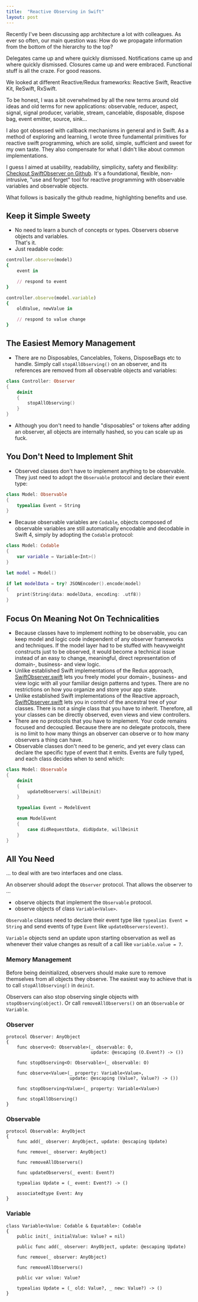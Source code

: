 ```yaml
---
title:  "Reactive Observing in Swift"
layout: post
---
```


Recently I've been discussing app architecture a lot with colleagues. As ever so often, our main question was: How do we propagate information from the bottom of the hierarchy to the top?

Delegates came up and where quickly dismissed. Notifications came up and where quickly dismissed. Closures came up and were embraced. Functional stuff is all the craze. For good reasons.

We looked at different Reactive/Redux frameworks: Reactive Swift, Reactive Kit, ReSwift, RxSwift.

To be honest, I was a bit overwhelmed by all the new terms around old ideas and old terms for new applications: observable, reducer, aspect, signal, signal producer, variable, stream, cancelable, disposable, dispose bag, event emitter, source, sink...

I also got obsessed with callback mechanisms in general and in Swift. As a method of exploring and learning, I wrote three fundamental primitives for reactive swift programming, which are solid, simple, sufficient and sweet for my own taste. They also compensate for what I didn't like about common implementations.

I guess I aimed at usability, readability, simplicity, safety and flexibility: [Checkout SwiftObserver on Github](github.com/flowtoolz/flowtoolz.git/tree/master/Code/swift/SwiftObserver/). It's a foundational, flexible, non-intrusive, "use and forget" tool for reactive programming with observable variables and observable objects.

What follows is basically the github readme, highlighting benefits and use.

## Keep it Simple Sweety

* No need to learn a bunch of concepts or types. Observers observe objects and variables.<br>That's it.
* Just readable code:

~~~Ruby
controller.observe(model)
{
	event in

	// respond to event
}

controller.observe(model.variable)
{
	oldValue, newValue in

	// respond to value change
}
~~~

## The Easiest Memory Management

* There are no Disposables, Cancelables, Tokens, DisposeBags etc to handle. Simply call `stopAllObserving()` on an observer, and its references are removed from all observable objects and variables:

~~~Swift
class Controller: Observer
{
	deinit
	{
		stopAllObserving()
	}
}
~~~

* Although you don't need to handle "disposables" or tokens after adding an observer, all objects are internally hashed, so you can scale up as fuck.

## You Don't Need to Implement Shit

* Observed classes don't have to implement anything to be observable. They just need to adopt the `Observable` protocol and declare their event type:

~~~Swift
class Model: Observable
{
	typealias Event = String
}
~~~

* Because observable variables are `Codable`, objects composed of observable variables are still automatically encodable and decodable in Swift 4, simply by adopting the `Codable` protocol:

~~~Swift
class Model: Codable
{
	var variable = Variable<Int>()
}

let model = Model()

if let modelData = try? JSONEncoder().encode(model)
{
	print(String(data: modelData, encoding: .utf8))
}
~~~

## Focus On Meaning Not On Technicalities

* Because classes have to implement nothing to be observable, you can keep model and logic code independent of any observer frameworks and techniques. If the model layer had to be stuffed with heavyweight constructs just to be observed, it would become a technical issue instead of an easy to change,  meaningful, direct representation of domain-, business- and view logic.
* Unlike established Swift implementations of the Redux approach, [SwiftObserver.swift](github.com/flowtoolz/flowtoolz.git/tree/master/Code/swift/SwiftObserver/) lets you freely model your domain-, business- and view logic with all your familiar design patterns and types. There are no restrictions on how you organize and store your app state.
* Unlike established Swift implementations of the Reactive approach, [SwiftObserver.swift](github.com/flowtoolz/flowtoolz.git/tree/master/Code/swift/SwiftObserver/) lets you in control of the ancestral tree of your classes. There is not a single class that you have to inherit. Therefore, all your classes can be directly observed, even views and view controllers.
* There are no protocols that you have to implement. Your code remains focused and decoupled. Because there are no delegate protocols, there is no limit to how many things an observer can observe or to how many observers a thing can have.
* Observable classes don't need to be generic, and yet every class can declare the specific type of event that it emits. Events are fully typed, and each class decides when to send which:

~~~Swift
class Model: Observable
{
	deinit
	{
		updateObservers(.willDeinit)
	}

	typealias Event = ModelEvent

	enum ModelEvent
	{
		case didRequestData, didUpdate, willDeinit
	}
}
~~~

## All You Need

... to deal with are two interfaces and one class.

An observer should adopt the `Observer` protocol. That allows the observer to ...

* observe objects that implement the `Observable` protocol.
* observe objects of class `Variable<Value>`.

`Observable` classes need to declare their event type like `typealias Event = String` and send events of type `Event` like `updateObservers(event)`.

`Variable` objects send an update upon starting observation as well as whenever their value changes as result of a call like `variable.value = 7`.

### Memory Management

Before being deinitialized, observers should make sure to remove themselves from all objects they observe. The easiest way to achieve that is to call `stopAllObserving()` in `deinit`.

Observers can also stop observing single objects with `stopObserving(object)`. Or call `removeAllObservers()` on an `Observable` or `Variable`.

### Observer

```
protocol Observer: AnyObject
{
    func observe<O: Observable>(_ observable: O,
                                update: @escaping (O.Event?) -> ())

    func stopObserving<O: Observable>(_ observable: O)

    func observe<Value>(_ property: Variable<Value>,
                        update: @escaping (Value?, Value?) -> ())

    func stopObserving<Value>(_ property: Variable<Value>)

    func stopAllObserving()
}
```

### Observable

```
protocol Observable: AnyObject
{
    func add(_ observer: AnyObject, update: @escaping Update)

    func remove(_ observer: AnyObject)

    func removeAllObservers()

    func updateObservers(_ event: Event?)

    typealias Update = (_ event: Event?) -> ()

    associatedtype Event: Any
}
```

### Variable

```
class Variable<Value: Codable & Equatable>: Codable
{   
	public init(_ initialValue: Value? = nil)

	public func add(_ observer: AnyObject, update: @escaping Update)

	func remove(_ observer: AnyObject)

	func removeAllObservers()

	public var value: Value?

	typealias Update = (_ old: Value?, _ new: Value?) -> ()
}
```
